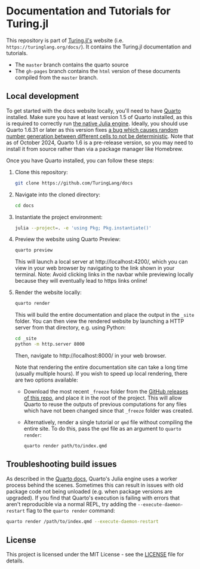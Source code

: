 # Documentation and Tutorials for Turing.jl

This repository is part of [Turing.jl's](https://turinglang.org/) website (i.e. `https://turinglang.org/docs/`). It contains the Turing.jl documentation and tutorials. 
- The `master` branch contains the quarto source 
- The `gh-pages` branch contains the `html` version of these documents compiled from the `master` branch.

## Local development

To get started with the docs website locally, you'll need to have [Quarto](https://quarto.org/docs/download/) installed.
Make sure you have at least version 1.5 of Quarto installed, as this is required to correctly run [the native Julia engine](https://quarto.org/docs/computations/julia.html#using-the-julia-engine).
Ideally, you should use Quarto 1.6.31 or later as this version fixes [a bug which causes random number generation between different cells to not be deterministic](https://github.com/TuringLang/docs/issues/533).
Note that as of October 2024, Quarto 1.6 is a pre-release version, so you may need to install it from source rather than via a package manager like Homebrew.

Once you have Quarto installed, you can follow these steps:

1. Clone this repository:

    ```bash
    git clone https://github.com/TuringLang/docs
    ```

2. Navigate into the cloned directory:

    ```bash
    cd docs
    ```

3. Instantiate the project environment:

    ```bash
    julia --project=. -e 'using Pkg; Pkg.instantiate()'
    ```

4. Preview the website using Quarto Preview:

    ```bash
    quarto preview
    ```

    This will launch a local server at http://localhost:4200/, which you can view in your web browser by navigating to the link shown in your terminal.
    Note: Avoid clicking links in the navbar while previewing locally because they will eventually lead to https links online!

5. Render the website locally:

    ```bash
    quarto render
    ```

    This will build the entire documentation and place the output in the `_site` folder.
    You can then view the rendered website by launching a HTTP server from that directory, e.g. using Python:

    ```bash
    cd _site
    python -m http.server 8000
    ```

    Then, navigate to http://localhost:8000/ in your web browser.

    Note that rendering the entire documentation site can take a long time (usually multiple hours).
    If you wish to speed up local rendering, there are two options available:

    - Download the most recent `_freeze` folder from the [GitHub releases of this repo](https://github.com/turinglang/docs/releases), and place it in the root of the project.
      This will allow Quarto to reuse the outputs of previous computations for any files which have not been changed since that `_freeze` folder was created.

    - Alternatively, render a single tutorial or `qmd` file without compiling the entire site.
      To do this, pass the `qmd` file as an argument to `quarto render`:

      ```
      quarto render path/to/index.qmd
      ```

## Troubleshooting build issues

As described in the [Quarto docs](https://quarto.org/docs/computations/julia.html#using-the-julia-engine), Quarto's Julia engine uses a worker process behind the scenes.
Sometimes this can result in issues with old package code not being unloaded (e.g. when package versions are upgraded).
If you find that Quarto's execution is failing with errors that aren't reproducible via a normal REPL, try adding the `--execute-daemon-restart` flag to the `quarto render` command:

```bash
quarto render /path/to/index.qmd --execute-daemon-restart
```

## License

This project is licensed under the MIT License - see the [LICENSE](LICENSE) file for details.
